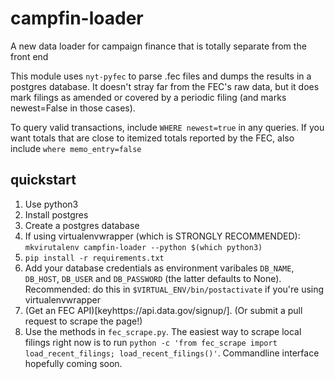 # campfin-loader
A new data loader for campaign finance that is totally separate from the front end

This module uses `nyt-pyfec` to parse .fec files and dumps the results in a postgres database. It doesn't stray far from the FEC's raw data, but it does mark filings as amended or covered by a periodic filing (and marks newest=False in those cases).

To query valid transactions, include `WHERE newest=true` in any queries. If you want totals that are close to itemized totals reported by the FEC, also include `where memo_entry=false`

## quickstart

1. Use python3
1. Install postgres
1. Create a postgres database
1. If using virtualenvwrapper (which is STRONGLY RECOMMENDED):  `mkvirutalenv campfin-loader --python $(which python3)`
1. `pip install -r requirements.txt`
1. Add your database credentials as environment varibales `DB_NAME`, `DB_HOST`, `DB_USER` and `DB_PASSWORD` (the latter defaults to None). Recommended: do this in `$VIRTUAL_ENV/bin/postactivate` if you're using virtualenvwrapper
1. (Get an FEC API)[keyhttps://api.data.gov/signup/]. (Or submit a pull request to scrape the page!)
1. Use the methods in `fec_scrape.py`. The easiest way to scrape local filings right now is to run `python -c 'from fec_scrape import load_recent_filings; load_recent_filings()'`. Commandline interface hopefully coming soon.
